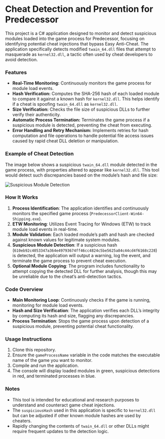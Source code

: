 # Cheat Detection and Prevention for Predecessor 

This project is a C# application designed to monitor and detect suspicious modules loaded into the game process for Predecessor, focusing on identifying potential cheat injections that bypass Easy Anti-Cheat. The application specifically detects modified `twain_64.dll` files that attempt to masquerade as `kernel32.dll`, a tactic often used by cheat developers to avoid detection.

### Features
- **Real-Time Monitoring:** Continuously monitors the game process for module load events.
- **Hash Verification:** Computes the SHA-256 hash of each loaded module to compare it against a known hash for `kernel32.dll`. This helps identify if a cheat is spoofing `twain_64.dll` as `kernel32.dll`.
- **Size Verification:** Checks the file size of suspicious DLLs to further verify their authenticity.
- **Automatic Process Termination:** Terminates the game process if a suspicious module is detected, preventing the cheat from executing.
- **Error Handling and Retry Mechanism:** Implements retries for hash computation and file operations to handle potential file access issues caused by rapid cheat DLL deletion or manipulation.

### Example of Cheat Detection
The image below shows a suspicious `twain_64.dll` module detected in the game process, with properties altered to appear like `kernel32.dll`. This tool would detect such discrepancies based on the module’s hash and file size:

![Suspicious Module Detection]([wmokFRq.png](https://cdn.discordapp.com/attachments/1120891011581874237/1305179346528370778/wmokFRq.png?ex=6732167d&is=6730c4fd&hm=9aa4acb997a0a37e5c5cf25664e43b1ad526ae0bc51958efe642a8d62c11b477&))

### How It Works
1. **Process Identification**: The application identifies and continuously monitors the specified game process (`PredecessorClient-Win64-Shipping.exe`).
2. **ETW Monitoring**: Utilizes Event Tracing for Windows (ETW) to track module load events in real-time.
3. **Module Validation**: Each loaded module’s path and hash are checked against known values for legitimate system modules.
4. **Suspicious Module Detection**: If a suspicious hash (`610eb92c4053347a364e49793674ff46cc4824c5be5625a84c44cd4f6168c228`) is detected, the application will output a warning, log the event, and terminate the game process to prevent cheat execution.
5. **Optional Module Copying**: The program includes functionality to attempt copying the detected DLL for further analysis, though this may be unreliable due to the cheat’s anti-detection tactics.

### Code Overview
- **Main Monitoring Loop**: Continuously checks if the game is running, monitoring for module load events.
- **Hash and Size Verification**: The application verifies each DLL’s integrity by computing its hash and size, flagging any discrepancies.
- **Process Termination**: Stops the game process upon detection of a suspicious module, preventing potential cheat functionality.
  
### Usage Instructions
1. Clone this repository.
2. Ensure the `gameProcessName` variable in the code matches the executable name of the game you want to monitor.
3. Compile and run the application.
4. The console will display loaded modules in green, suspicious detections in red, and terminated processes in blue.

### Notes
- This tool is intended for educational and research purposes to understand and counteract game cheat injections.
- The `suspiciousHash` used in this application is specific to `kernel32.dll` but can be adjusted if other known module hashes are used by cheaters.
- Rapidly changing the contents of `twain_64.dll` or other DLLs might require frequent updates to the detection logic.
